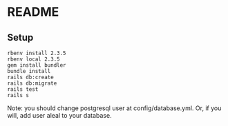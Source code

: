 # README

## Setup

```
rbenv install 2.3.5
rbenv local 2.3.5
gem install bundler
bundle install
rails db:create
rails db:migrate
rails test
rails s
```

Note: you should change postgresql user at config/database.yml. Or, if you will, add user aleal to your database.
